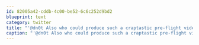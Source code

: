 ```yaml
---
id: 82005a42-cddb-4c00-be52-6c6c252d9bd2
blueprint: text
category: twitter
title: "'@dn0t Also who could produce such a craptastic pre-flight video."
caption: "'@dn0t Also who could produce such a craptastic pre-flight video."
---
```

